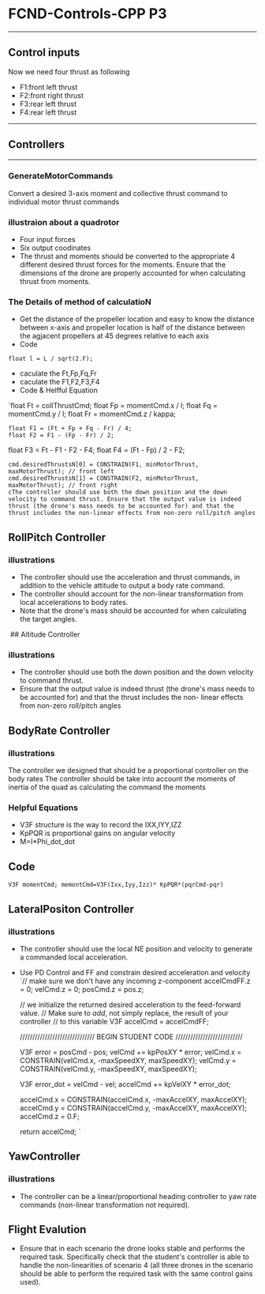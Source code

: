# FCND-Controls-CPP P3 #

---
## Control inputs ##
Now we need four thrust as following

* F1:front left thrust 
* F2:front right thrust
* F3:rear left thrust
* F4:rear left thrust
---

## Controllers ###
---
### GenerateMotorCommands ###
Convert a desired 3-axis moment and collective thrust command to individual motor thrust commands
### illustraion about a quadrotor ###
* Four input forces
* Six output coodinates
* The thrust and moments should be converted to the appropriate 4 different desired thrust forces for the moments. Ensure that the dimensions of the drone are properly accounted for when calculating thrust from moments.

### The Details of method of calculatioN ###
* Get the distance of the propeller location and easy to know the distance between x-axis and propeller location is half of the distance between the agjacent propellers at 45 degrees relative to each axis
* Code 

`float l = L / sqrt(2.F);`

* caculate the Ft,Fp,Fq,Fr
* caculate the F1,F2,F3,F4
* Code & Helfful Equation

`float Ft = collThrustCmd;
	float Fp = momentCmd.x / l;
	float Fq = momentCmd.y / l;
	float Fr = momentCmd.z / kappa;

	float F1 = (Ft + Fp + Fq - Fr) / 4;
	float F2 = F1 - (Fp - Fr) / 2;
  float F3 = Ft - F1 - F2 - F4;
  float F4 = (Ft - Fp) / 2 - F2;

	cmd.desiredThrustsN[0] = CONSTRAIN(F1, minMotorThrust, maxMotorThrust); // front left
	cmd.desiredThrustsN[1] = CONSTRAIN(F2, minMotorThrust, maxMotorThrust); // front right
	cThe controller should use both the down position and the down velocity to command thrust. Ensure that the output value is indeed thrust (the drone's mass needs to be accounted for) and that the thrust includes the non-linear effects from non-zero roll/pitch angles
	

  
  ## RollPitch Controller
  
   ### illustrations
  * The controller should use the acceleration and thrust commands, in addition to the vehicle attitude to output a body rate command.
  * The controller should account for the non-linear transformation from local accelerations to body rates.
  * Note that the drone's mass should be accounted for when calculating the target angles.
  
  ## Altitude Controller
  
  ### illustrations
  
 
  * The controller should use both the down position and the down velocity to command thrust. 
  * Ensure that the output value is indeed thrust (the drone's mass needs to be accounted for) and that the thrust includes the non-         linear effects from non-zero roll/pitch angles
  
  
   ## BodyRate Controller

  ### illustrations
  
  The controller we designed  that should be a proportional controller on the body rates 
  The controller should be take into account the moments of inertia of the quad as calculating the command the moments
  
  ### Helpful Equations
  * V3F structure is the way to record the IXX,IYY,IZZ
  * KpPQR is proportional gains on angular velocity
  * M=I*Phi_dot_dot
  
  ## Code
  
  `V3F momentCmd;
   memontCmd=V3F(Ixx,Iyy,Izz)* KpPQR*(pqrCmd-pqr)`
  
  
  
  
  ## LateralPositon Controller
  
  ### illustrations
  
  * The controller should use the local NE position and velocity to generate a commanded local acceleration.
  
  * Use PD Control and FF and constrain desired acceleration and velocity
  `// make sure we don't have any incoming z-component
	accelCmdFF.z = 0;
	velCmd.z = 0;
	posCmd.z = pos.z;

	// we initialize the returned desired acceleration to the feed-forward value.
	// Make sure to _add_, not simply replace, the result of your controller
	// to this variable
	V3F accelCmd = accelCmdFF;

	////////////////////////////// BEGIN STUDENT CODE ///////////////////////////

	V3F error = posCmd - pos;
	velCmd += kpPosXY * error;
        velCmd.x = CONSTRAIN(velCmd.x, -maxSpeedXY, maxSpeedXY);
	velCmd.y = CONSTRAIN(velCmd.y, -maxSpeedXY, maxSpeedXY);

	V3F error_dot = velCmd - vel;
	accelCmd += kpVelXY * error_dot;

	accelCmd.x = CONSTRAIN(accelCmd.x, -maxAccelXY, maxAccelXY);
	accelCmd.y = CONSTRAIN(accelCmd.y, -maxAccelXY, maxAccelXY);
	accelCmd.z = 0.F;
	
	return accelCmd;
	`

  
  ## YawController
  
  ### illustrations
  * The controller can be a linear/proportional heading controller to yaw rate commands (non-linear transformation not required).
  
  
  
 ## Flight Evalution 
 * Ensure that in each scenario the drone looks stable and performs the required task. Specifically check that the student's controller is able to handle the non-linearities of scenario 4 (all three drones in the scenario should be able to perform the required task with the same control gains used).
 
 
